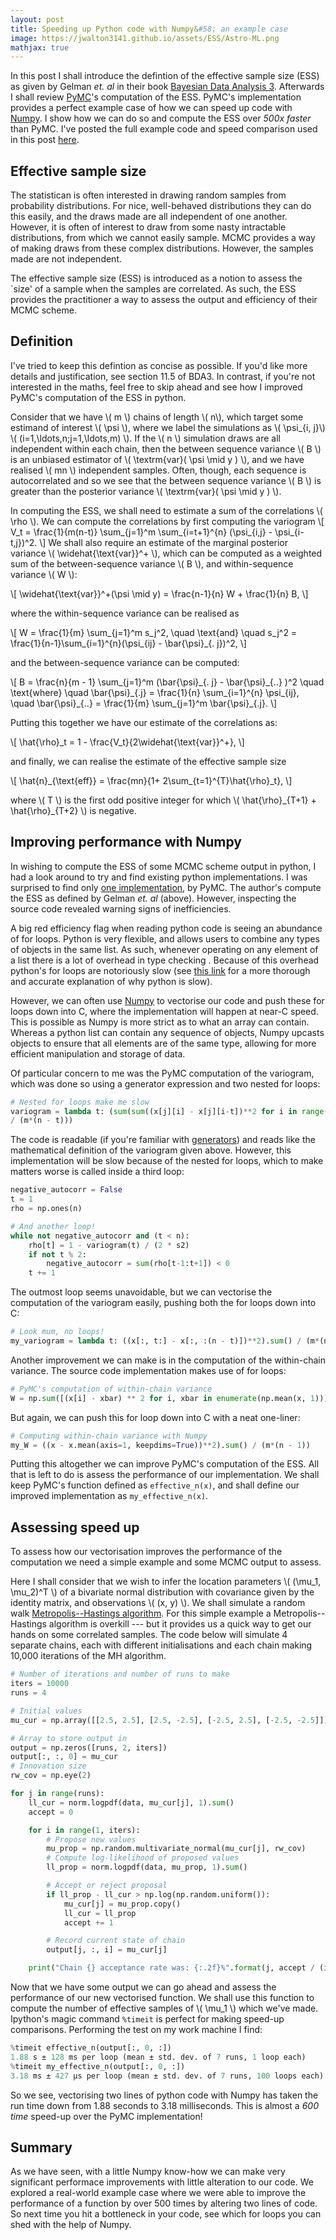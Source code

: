 ```yaml
---
layout: post
title: Speeding up Python code with Numpy&#58; an example case
image: https://jwalton3141.github.io/assets/ESS/Astro-ML.png
mathjax: true
---
```


In this post I shall introduce the defintion of the effective sample size (ESS) as given by Gelman *et. al* in their book [Bayesian Data Analysis 3](http://www.stat.columbia.edu/~gelman/book/). Afterwards I shall review [PyMC](https://pymc-devs.github.io/pymc/README.html#purpose)'s computation of the ESS. PyMC's implementation provides a perfect example case of how we can speed up code with [Numpy](https://docs.scipy.org/doc/numpy/user/whatisnumpy.html#what-is-numpy). I show how we can do so and compute the ESS over *500x faster* than PyMC. I've posted the full example code and speed comparison used in this post [here](https://github.com/jwalton3141/jwalton3141.github.io/blob/master/assets/ESS/rwmh.py).

## Effective sample size

The statistican is often interested in drawing random samples from probability distributions. For nice, well-behaved distributions they can do this easily, and the draws made are all independent of one another. However, it is often of interest to draw from some nasty intractable distributions, from which we cannot easily sample. MCMC provides a way of making draws from these complex distributions. However, the samples made are not independent. 

The effective sample size (ESS) is introduced as a notion to assess the `size' of a sample when the samples are correlated. As such, the ESS provides the practitioner a way to assess the output and efficiency of their MCMC scheme.

## Definition

I've tried to keep this defintion as concise as possible. If you'd like more details and justification, see section 11.5 of BDA3. In contrast, if you're not interested in the maths, feel free to skip ahead and see how I improved PyMC's computation of the ESS in python.

Consider that we have \\( m \\) chains of length \\( n\\), which target some estimand of interest \\( \psi \\), where we label the simulations as \\( \psi\_{i, j}\\) \\( (i=1,\ldots,n;j=1,\ldots,m) \\). If the \\( n \\) simulation draws are all independent within each chain, then the between sequence variance \\( B \\) is an unbiased estimator of \\( \textrm{var}( \psi \mid y ) \\), and we have realised \\( mn \\) independent samples. Often, though, each sequence is autocorrelated and so we see that the between sequence variance \\( B \\) is greater than the posterior variance \\( \textrm{var}( \psi \mid y ) \\).

In computing the ESS, we shall need to estimate a sum of the correlations \\( \rho \\). We can compute the correlations by first computing the variogram
\\[ 
	V_t = \frac{1}{m(n-t)} \sum\_{j=1}^m \sum\_{i=t+1}^{n} (\psi\_{i,j} - \psi\_{i-t,j})^2.
\\]
We shall also require an estimate of the marginal posterior variance \\( \widehat{\text{var}}^+ \\), which can be computed as a weighted sum of the between-sequence variance \\( B \\), and within-sequence variance \\( W \\):

\\[
	\widehat{\text{var}}^+(\psi \mid y) = \frac{n-1}{n} W + \frac{1}{n} B,
\\]

where the within-sequence variance can be realised as

\\[
	W = \frac{1}{m} \sum\_{j=1}^m s\_j^2, \quad \text{and} \quad s\_j^2 = \frac{1}{n-1}\sum_{i=1}^{n}(\psi\_{ij} - \bar{\psi}\_{. j})^2,
\\]

and the between-sequence variance can be computed:

\\[
	B = \frac{n}{m - 1} \sum\_{j=1}^m (\bar{\psi}\_{. j} - \bar{\psi}\_{..} )^2 \quad \text{where} \quad \bar{\psi}\_{.j} = \frac{1}{n} \sum\_{i=1}^{n} \psi\_{ij}, \quad \bar{\psi}_{..} = \frac{1}{m} \sum\_{j=1}^m \bar{\psi}\_{.j}.
\\]

Putting this together we have our estimate of the correlations as:

\\[
	\hat{\rho}\_t = 1 - \frac{V\_t}{2\widehat{\text{var}}^+},
\\]

and finally, we can realise the estimate of the effective sample size

\\[
	\hat{n}\_{\text{eff}} = \frac{mn}{1+ 2\sum\_{t=1}^{T}\hat{\rho}\_t},
\\]

where \\( T \\) is the first odd positive integer for which \\( \hat{\rho}\_{T+1} + \hat{\rho}\_{T+2} \\) is negative.

## Improving performance with Numpy

In wishing to compute the ESS of some MCMC scheme output in python, I had a look around to try and find existing python implementations. I was surprised to find only [one implementation](https://github.com/pymc-devs/pymc/blob/14d8e9fc03bf9be1c3508b8b4563561480f0b358/pymc/diagnostics.py#L497), by PyMC. The author's compute the ESS as defined by Gelman *et. al* (above). However, inspecting the source code revealed warning signs of inefficiencies.

A big red efficiency flag when reading python code is seeing an abundance of for loops. Python is very flexible, and allows users to combine any types of objects in the same list. As such, whenever operating on any element of a list there is a lot of overhead in type checking . Because of this overhead python's for loops are notoriously slow (see [this link](https://jakevdp.github.io/blog/2014/05/09/why-python-is-slow/) for a more thorough and accurate explanation of why python is slow).

However, we can often use [Numpy](https://docs.scipy.org/doc/numpy/user/whatisnumpy.html#what-is-numpy) to vectorise our code and push these for loops down into C, where the implementation will happen at near-C speed. This is possible as Numpy is more strict as to what an array can contain. Whereas a python list can contain any sequence of objects, Numpy upcasts objects to ensure that all elements are of the same type, allowing for more efficient manipulation and storage of data.

Of particular concern to me was the PyMC computation of the variogram, which was done so using a generator expression and two nested for loops:

```py
# Nested for loops make me slow
variogram = lambda t: (sum(sum((x[j][i] - x[j][i-t])**2 for i in range(t,n)) for j in range(m)) 
/ (m*(n - t)))
```

The code is readable (if you're familiar with [generators](https://wiki.python.org/moin/Generators)) and reads like the mathematical definition of the variogram given above. However, this implementation will be slow because of the nested for loops, which to make matters worse is called inside a third loop:

```py
negative_autocorr = False
t = 1
rho = np.ones(n)

# And another loop!
while not negative_autocorr and (t < n):
	rho[t] = 1 - variogram(t) / (2 * s2)
	if not t % 2:
		negative_autocorr = sum(rho[t-1:t+1]) < 0
	t += 1
```

The outmost loop seems unavoidable, but we can vectorise the computation of the variogram easily, pushing both the for loops down into C:

```py
# Look mum, no loops!
my_variogram = lambda t: ((x[:, t:] - x[:, :(n - t)])**2).sum() / (m*(n - t))
```

Another improvement we can make is in the computation of the within-chain variance. The source code implementation makes use of for loops:

```py
# PyMC's computation of within-chain variance
W = np.sum([(x[i] - xbar) ** 2 for i, xbar in enumerate(np.mean(x, 1))]) / (m * (n - 1))
```

But again, we can push this for loop down into C with a neat one-liner:

```py
# Computing within-chain variance with Numpy
my_W = ((x - x.mean(axis=1, keepdims=True))**2).sum() / (m*(n - 1))
```

Putting this altogether we can improve PyMC's computation of the ESS. All that is left to do is assess the performance of our implementation. We shall keep PyMC's function defined as ```effective_n(x)```, and shall define our improved implementation as ```my_effective_n(x)```.

## Assessing speed up

To assess how our vectorisation improves the performance of the computation we need a simple example and some MCMC output to assess.

Here I shall consider that we wish to infer the location parameters \\( (\mu\_1, \mu\_2)^T \\) of a bivariate normal distribution with covariance given by the identity matrix, and observations \\( (x, y) \\). We shall simulate a random walk [Metropolis--Hastings algorithm](https://en.wikipedia.org/wiki/Metropolis%E2%80%93Hastings_algorithm#Formal_derivation). For this simple example a Metropolis--Hastings algorithm is overkill --- but it provides us a quick way to get our hands on some correlated samples. The code below will simulate 4 separate chains, each with different initialisations and each chain making 10,000 iterations of the MH algorithm.

```py
# Number of iterations and number of runs to make
iters = 10000
runs = 4

# Initial values
mu_cur = np.array([[2.5, 2.5], [2.5, -2.5], [-2.5, 2.5], [-2.5, -2.5]])

# Array to store output in
output = np.zeros([runs, 2, iters])
output[:, :, 0] = mu_cur
# Innovation size
rw_cov = np.eye(2)

for j in range(runs):
    ll_cur = norm.logpdf(data, mu_cur[j], 1).sum()
    accept = 0

	for i in range(1, iters):
	    # Propose new values
	    mu_prop = np.random.multivariate_normal(mu_cur[j], rw_cov)
	    # Compute log-likelihood of proposed values
	    ll_prop = norm.logpdf(data, mu_prop, 1).sum()

	    # Accept or reject proposal
	    if ll_prop - ll_cur > np.log(np.random.uniform()):
	        mu_cur[j] = mu_prop.copy()
		    ll_cur = ll_prop
		    accept += 1

	    # Record current state of chain
	    output[j, :, i] = mu_cur[j]

	print("Chain {} acceptance rate was: {:.2f}%".format(j, accept / (iters - 1) * 100))
```

Now that we have some output we can go ahead and assess the performance of our new vectorised function. We shall use this function to compute the number of effective samples of \\( \mu\_1 \\) which we've made. Ipython's magic command ```%timeit``` is perfect for making speed-up comparisons. Performing the test on my work machine I find:

```py
%timeit effective_n(output[:, 0, :])
1.88 s ± 128 ms per loop (mean ± std. dev. of 7 runs, 1 loop each)
%timeit my_effective_n(output[:, 0, :])
3.18 ms ± 427 µs per loop (mean ± std. dev. of 7 runs, 100 loops each)
```

So we see, vectorising two lines of python code with Numpy has taken the run time down from 1.88 seconds to 3.18 milliseconds. This is almost a *600 time* speed-up over the PyMC implementation!

## Summary

As we have seen, with a little Numpy know-how we can make very significant performace improvements with little alteration to our code. We explored a real-world example case where we were able to improve the performance of a function by over 500 times by altering two lines of code. So next time you hit a bottleneck in your code, see which for loops you can shed with the help of Numpy.
